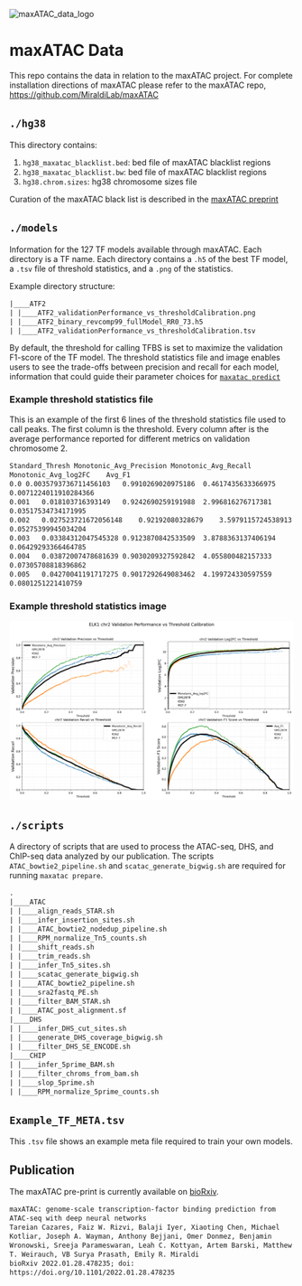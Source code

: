 
![maxATAC_data_logo](https://user-images.githubusercontent.com/47329147/152259165-121fc0cd-60d2-4e6b-a72f-cbc91a095bf8.png)

# maxATAC Data

This repo contains the data in relation to the maxATAC project. For complete installation directions of maxATAC please refer to the maxATAC repo, https://github.com/MiraldiLab/maxATAC
## `./hg38`

This directory contains:

1. `hg38_maxatac_blacklist.bed`: bed file of maxATAC blacklist regions
2. `hg38_maxatac_blacklist.bw`: bed file of maxATAC blacklist regions
3. `hg38.chrom.sizes`: hg38 chromosome sizes file

Curation of the maxATAC black list is described in the [maxATAC preprint](https://www.biorxiv.org/content/10.1101/2022.01.28.478235v1.article-metrics)

## `./models`

Information for the 127 TF models available through maxATAC. Each directory is a TF name. Each directory contains a `.h5` of the best TF model, a `.tsv` file of threshold statistics, and a `.png` of the statistics.

Example directory structure:

```pre
|____ATF2
| |____ATF2_validationPerformance_vs_thresholdCalibration.png
| |____ATF2_binary_revcomp99_fullModel_RR0_73.h5
| |____ATF2_validationPerformance_vs_thresholdCalibration.tsv
```

By default, the threshold for calling TFBS is set to maximize the validation F1-score of the TF model. The threshold statistics file and image enables users to see the trade-offs between precision and recall for each model, information that could guide their parameter choices for [`maxatac predict`](https://github.com/MiraldiLab/maxATAC/blob/main/docs/readme/predict.md#Predict)

### Example threshold statistics file

This is an example of the first 6 lines of the threshold statistics file used to call peaks. The first column is the threshold. Every column after is the average performance reported for different metrics on validation chromosome 2.

```pre
Standard_Thresh	Monotonic_Avg_Precision	Monotonic_Avg_Recall	Monotonic_Avg_log2FC	Avg_F1
0.0	0.0035793736711456103	0.9910269020975186	0.4617435633366975	0.0071224011910284366
0.001	0.018103716393149	0.9242690259191988	2.996816276717381	0.03517534734171995
0.002	0.027523721672056148	0.92192080328679	3.5979115724538913	0.05275399945034204
0.003	0.03384312047545328	0.9123870842533509	3.8788363137406194	0.06429293366464785
0.004	0.03872007478681639	0.9030209327592842	4.055800482157333	0.07305708818396862
0.005	0.04270041191717275	0.9017292649083462	4.199724330597559	0.0801251221410759
```

### Example threshold statistics image

![ARID3A Threshold Statistics](models/ELK1/ELK1_validationPerformance_vs_thresholdCalibration.png)

## `./scripts`

A directory of scripts that are used to process the ATAC-seq, DHS, and ChIP-seq data analyzed by our publication. The scripts `ATAC_bowtie2_pipeline.sh` and `scatac_generate_bigwig.sh` are required for running `maxatac prepare`.

```pre
.
|____ATAC
| |____align_reads_STAR.sh
| |____infer_insertion_sites.sh
| |____ATAC_bowtie2_nodedup_pipeline.sh
| |____RPM_normalize_Tn5_counts.sh
| |____shift_reads.sh
| |____trim_reads.sh
| |____infer_Tn5_sites.sh
| |____scatac_generate_bigwig.sh
| |____ATAC_bowtie2_pipeline.sh
| |____sra2fastq_PE.sh
| |____filter_BAM_STAR.sh
| |____ATAC_post_alignment.sf
|____DHS
| |____infer_DHS_cut_sites.sh
| |____generate_DHS_coverage_bigwig.sh
| |____filter_DHS_SE_ENCODE.sh
|____CHIP
| |____infer_5prime_BAM.sh
| |____filter_chroms_from_bam.sh
| |____slop_5prime.sh
| |____RPM_normalize_5prime_counts.sh
```

## `Example_TF_META.tsv`

This `.tsv` file shows an example meta file required to train your own models. 

## Publication

The maxATAC pre-print is currently available on [bioRxiv](https://www.biorxiv.org/content/10.1101/2022.01.28.478235v1.article-metrics). 

```pre
maxATAC: genome-scale transcription-factor binding prediction from ATAC-seq with deep neural networks
Tareian Cazares, Faiz W. Rizvi, Balaji Iyer, Xiaoting Chen, Michael Kotliar, Joseph A. Wayman, Anthony Bejjani, Omer Donmez, Benjamin Wronowski, Sreeja Parameswaran, Leah C. Kottyan, Artem Barski, Matthew T. Weirauch, VB Surya Prasath, Emily R. Miraldi
bioRxiv 2022.01.28.478235; doi: https://doi.org/10.1101/2022.01.28.478235
```
